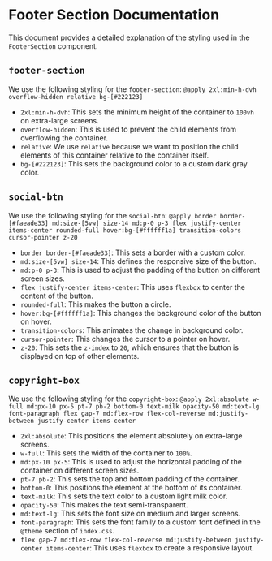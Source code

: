 # Footer Section Documentation

This document provides a detailed explanation of the styling used in the `FooterSection` component.

## `footer-section`

We use the following styling for the `footer-section`: `@apply 2xl:min-h-dvh overflow-hidden relative bg-[#222123]`

-   `2xl:min-h-dvh`: This sets the minimum height of the container to `100vh` on extra-large screens.
-   `overflow-hidden`: This is used to prevent the child elements from overflowing the container.
-   `relative`: We use `relative` because we want to position the child elements of this container relative to the container itself.
-   `bg-[#222123]`: This sets the background color to a custom dark gray color.

## `social-btn`

We use the following styling for the `social-btn`: `@apply border border-[#faeade33] md:size-[5vw] size-14 md:p-0 p-3 flex justify-center items-center rounded-full hover:bg-[#ffffff1a] transition-colors cursor-pointer z-20`

-   `border border-[#faeade33]`: This sets a border with a custom color.
-   `md:size-[5vw] size-14`: This defines the responsive size of the button.
-   `md:p-0 p-3`: This is used to adjust the padding of the button on different screen sizes.
-   `flex justify-center items-center`: This uses `flexbox` to center the content of the button.
-   `rounded-full`: This makes the button a circle.
-   `hover:bg-[#ffffff1a]`: This changes the background color of the button on hover.
-   `transition-colors`: This animates the change in background color.
-   `cursor-pointer`: This changes the cursor to a pointer on hover.
-   `z-20`: This sets the `z-index` to `20`, which ensures that the button is displayed on top of other elements.

## `copyright-box`

We use the following styling for the `copyright-box`: `@apply 2xl:absolute w-full md:px-10 px-5 pt-7 pb-2 bottom-0 text-milk opacity-50 md:text-lg font-paragraph flex gap-7 md:flex-row flex-col-reverse md:justify-between justify-center items-center`

-   `2xl:absolute`: This positions the element absolutely on extra-large screens.
-   `w-full`: This sets the width of the container to `100%`.
-   `md:px-10 px-5`: This is used to adjust the horizontal padding of the container on different screen sizes.
-   `pt-7 pb-2`: This sets the top and bottom padding of the container.
-   `bottom-0`: This positions the element at the bottom of its container.
-   `text-milk`: This sets the text color to a custom light milk color.
-   `opacity-50`: This makes the text semi-transparent.
-   `md:text-lg`: This sets the font size on medium and larger screens.
-   `font-paragraph`: This sets the font family to a custom font defined in the `@theme` section of `index.css`.
-   `flex gap-7 md:flex-row flex-col-reverse md:justify-between justify-center items-center`: This uses `flexbox` to create a responsive layout.
